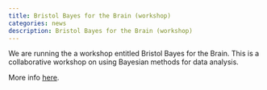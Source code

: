 ```yaml
---
title: Bristol Bayes for the Brain (workshop)
categories: news
description: Bristol Bayes for the Brain (workshop)
---
```


We are running the a workshop entitled Bristol Bayes for the Brain. This is a collaborative workshop on using Bayesian methods for data analysis.

More info [here](https://bayesianreadinggroup.github.io/).